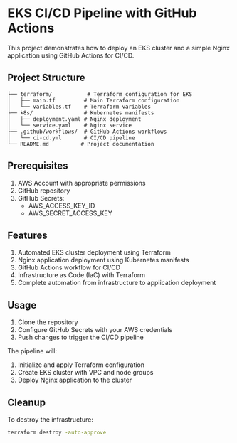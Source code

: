 # EKS CI/CD Pipeline with GitHub Actions

This project demonstrates how to deploy an EKS cluster and a simple Nginx application using GitHub Actions for CI/CD.

## Project Structure

```
├── terraform/           # Terraform configuration for EKS
│   ├── main.tf         # Main Terraform configuration
│   └── variables.tf    # Terraform variables
├── k8s/                # Kubernetes manifests
│   ├── deployment.yaml # Nginx deployment
│   └── service.yaml    # Nginx service
├── .github/workflows/  # GitHub Actions workflows
│   └── ci-cd.yml       # CI/CD pipeline
└── README.md          # Project documentation
```

## Prerequisites

1. AWS Account with appropriate permissions
2. GitHub repository
3. GitHub Secrets:
   - AWS_ACCESS_KEY_ID
   - AWS_SECRET_ACCESS_KEY

## Features

1. Automated EKS cluster deployment using Terraform
2. Nginx application deployment using Kubernetes manifests
3. GitHub Actions workflow for CI/CD
4. Infrastructure as Code (IaC) with Terraform
5. Complete automation from infrastructure to application deployment

## Usage

1. Clone the repository
2. Configure GitHub Secrets with your AWS credentials
3. Push changes to trigger the CI/CD pipeline

The pipeline will:
1. Initialize and apply Terraform configuration
2. Create EKS cluster with VPC and node groups
3. Deploy Nginx application to the cluster

## Cleanup

To destroy the infrastructure:

```bash
terraform destroy -auto-approve
```